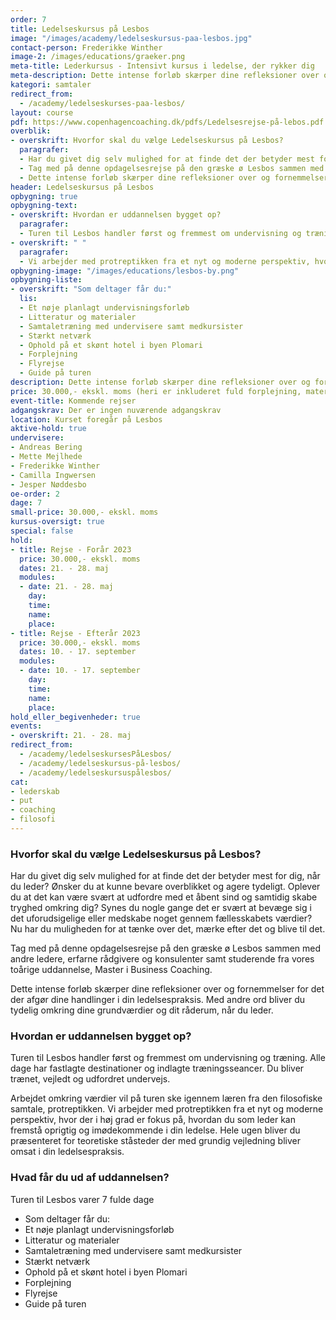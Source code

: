 ```yaml
---
order: 7
title: Ledelseskursus på Lesbos
image: "/images/academy/ledelseskursus-paa-lesbos.jpg"
contact-person: Frederikke Winther
image-2: /images/educations/graeker.png
meta-title: Lederkursus - Intensivt kursus i ledelse, der rykker dig
meta-description: Dette intense forløb skærper dine refleksioner over og fornemmelser for det, der afgør dine handlinger i din ledelsespraksis. Med andre ord bliver du tydelig omkring dine grundværdier og dit råderum, når du leder.
kategori: samtaler
redirect_from:
  - /academy/ledelseskurses-paa-lesbos/
layout: course
pdf: https://www.copenhagencoaching.dk/pdfs/Ledelsesrejse-på-lebos.pdf
overblik:
- overskrift: Hvorfor skal du vælge Ledelseskursus på Lesbos?
  paragrafer:
  - Har du givet dig selv mulighed for at finde det der betyder mest for dig, når du leder? Ønsker du at kunne bevare overblikket og agere tydeligt. Oplever du at det kan være svært at udfordre med et åbent sind og samtidig skabe tryghed omkring dig? Synes du nogle gange det er svært at bevæge sig i det uforudsigelige eller medskabe noget gennem fællesskabets værdier? Nu har du muligheden for at tænke over det, mærke efter det og blive til det.
  - Tag med på denne opdagelsesrejse på den græske ø Lesbos sammen med andre ledere, erfarne rådgivere og konsulenter samt studerende fra vores toårige uddannelse, Master i Business Coaching.
  - Dette intense forløb skærper dine refleksioner over og fornemmelser for det der afgør dine handlinger i din ledelsespraksis. Med andre ord bliver du tydelig omkring dine grundværdier og dit råderum, når du leder.
header: Ledelseskursus på Lesbos
opbygning: true
opbygning-text:
- overskrift: Hvordan er uddannelsen bygget op?
  paragrafer:
  - Turen til Lesbos handler først og fremmest om undervisning og træning. Alle dage har fastlagte destinationer og indlagte træningsseancer. Du bliver trænet, vejledt og udfordret undervejs. Arbejdet omkring værdier vil på turen ske igennem læren fra den filosofiske samtale, protreptikken. 
- overskrift: " "
  paragrafer:
  - Vi arbejder med protreptikken fra et nyt og moderne perspektiv, hvor der i høj grad er fokus på, hvordan du som leder kan fremstå oprigtig og imødekommende i din ledelse. Hele ugen bliver du præsenteret for teoretiske ståsteder der med grundig vejledning bliver omsat i din ledelsespraksis.
opbygning-image: "/images/educations/lesbos-by.png"
opbygning-liste:
- overskrift: "Som deltager får du:"
  lis:
  - Et nøje planlagt undervisningsforløb
  - Litteratur og materialer
  - Samtaletræning med undervisere samt medkursister
  - Stærkt netværk
  - Ophold på et skønt hotel i byen Plomari
  - Forplejning
  - Flyrejse
  - Guide på turen
description: Dette intense forløb skærper dine refleksioner over og fornemmelser for det der afgør dine handlinger i din ledelsespraksis. Med andre ord bliver du tydelig omkring dine grundværdier og dit råderum, når du leder.
price: 30.000,- ekskl. moms (heri er inkluderet fuld forplejning, materialer og rejse)
event-title: Kommende rejser
adgangskrav: Der er ingen nuværende adgangskrav
location: Kurset foregår på Lesbos
aktive-hold: true
undervisere:
- Andreas Bering
- Mette Mejlhede
- Frederikke Winther
- Camilla Ingwersen
- Jesper Nøddesbo
oe-order: 2
dage: 7
small-price: 30.000,- ekskl. moms
kursus-oversigt: true
special: false
hold:
- title: Rejse - Forår 2023
  price: 30.000,- ekskl. moms
  dates: 21. - 28. maj
  modules:
  - date: 21. - 28. maj
    day:
    time:
    name:
    place:
- title: Rejse - Efterår 2023
  price: 30.000,- ekskl. moms
  dates: 10. - 17. september
  modules:
  - date: 10. - 17. september
    day:
    time:
    name:
    place:
hold_eller_begivenheder: true
events:
- overskrift: 21. - 28. maj
redirect_from:
  - /academy/ledelseskursesPåLesbos/
  - /academy/ledelseskursus-på-lesbos/
  - /academy/ledelseskursuspålesbos/
cat:
- lederskab
- put
- coaching
- filosofi
---
```

### Hvorfor skal du vælge Ledelseskursus på Lesbos?

Har du givet dig selv mulighed for at finde det der betyder mest for dig, når du leder? Ønsker du at kunne bevare overblikket og agere tydeligt. Oplever du at det kan være svært at udfordre med et åbent sind og samtidig skabe tryghed omkring dig? Synes du nogle gange det er svært at bevæge sig i det uforudsigelige eller medskabe noget gennem fællesskabets værdier? Nu har du muligheden for at tænke over det, mærke efter det og blive til det.

Tag med på denne opdagelsesrejse på den græske ø Lesbos sammen med andre ledere, erfarne rådgivere og konsulenter samt studerende fra vores toårige uddannelse, Master i Business Coaching.

Dette intense forløb skærper dine refleksioner over og fornemmelser for det der afgør dine handlinger i din ledelsespraksis. Med andre ord bliver du tydelig omkring dine grundværdier og dit råderum, når du leder.

### Hvordan er uddannelsen bygget op?

Turen til Lesbos handler først og fremmest om undervisning og træning. Alle dage har fastlagte destinationer og indlagte træningsseancer.  Du bliver trænet, vejledt og udfordret undervejs.

Arbejdet omkring værdier vil på turen ske igennem læren fra den filosofiske samtale, protreptikken. Vi arbejder med protreptikken fra et nyt og moderne perspektiv, hvor der i høj grad er fokus på, hvordan du som leder kan fremstå oprigtig og imødekommende i din ledelse. Hele ugen bliver du præsenteret for teoretiske ståsteder der med grundig vejledning bliver omsat i din ledelsespraksis.

### Hvad får du ud af uddannelsen?

Turen til Lesbos varer 7 fulde dage

* Som deltager får du:
* Et nøje planlagt undervisningsforløb
* Litteratur og materialer
* Samtaletræning med undervisere samt medkursister
* Stærkt netværk
* Ophold på et skønt hotel i byen Plomari
* Forplejning
* Flyrejse
* Guide på turen
